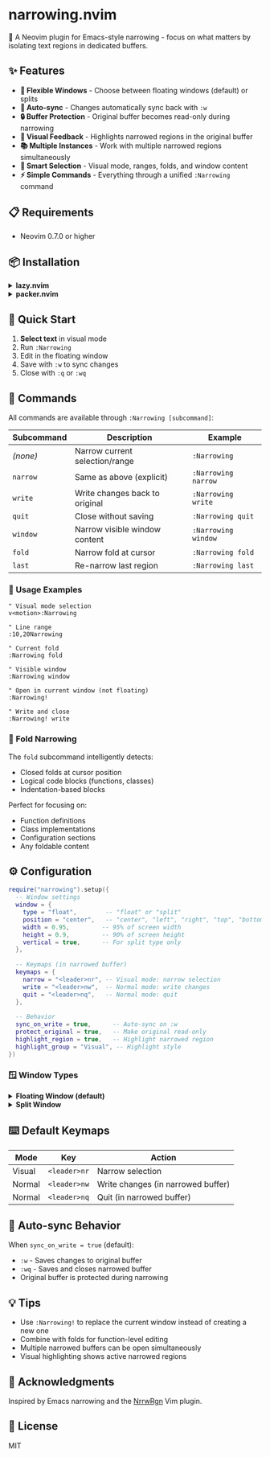 # narrowing.nvim

🎯 A Neovim plugin for Emacs-style narrowing - focus on what matters by isolating text regions in dedicated buffers.

## ✨ Features

- **🎨 Flexible Windows** - Choose between floating windows (default) or splits
- **🔄 Auto-sync** - Changes automatically sync back with `:w`
- **🔒 Buffer Protection** - Original buffer becomes read-only during narrowing  
- **🌈 Visual Feedback** - Highlights narrowed regions in the original buffer
- **📚 Multiple Instances** - Work with multiple narrowed regions simultaneously
- **🎯 Smart Selection** - Visual mode, ranges, folds, and window content
- **⚡ Simple Commands** - Everything through a unified `:Narrowing` command

## 📋 Requirements

- Neovim 0.7.0 or higher

## 📦 Installation

<details>
<summary><b>lazy.nvim</b></summary>

```lua
{
  "tkancf/narrowing-nvim",
  config = function()
    require("narrowing").setup()
  end,
}
```
</details>

<details>
<summary><b>packer.nvim</b></summary>

```lua
use {
  "tkancf/narrowing-nvim",
  config = function()
    require("narrowing").setup()
  end,
}
```
</details>

## 🚀 Quick Start

1. **Select text** in visual mode
2. Run `:Narrowing`
3. Edit in the floating window
4. Save with `:w` to sync changes
5. Close with `:q` or `:wq`

## 📖 Commands

All commands are available through `:Narrowing [subcommand]`:

| Subcommand | Description | Example |
|------------|-------------|---------|
| _(none)_ | Narrow current selection/range | `:Narrowing` |
| `narrow` | Same as above (explicit) | `:Narrowing narrow` |
| `write` | Write changes back to original | `:Narrowing write` |
| `quit` | Close without saving | `:Narrowing quit` |
| `window` | Narrow visible window content | `:Narrowing window` |
| `fold` | Narrow fold at cursor | `:Narrowing fold` |
| `last` | Re-narrow last region | `:Narrowing last` |

### 🎯 Usage Examples

```vim
" Visual mode selection
v<motion>:Narrowing

" Line range
:10,20Narrowing

" Current fold
:Narrowing fold

" Visible window
:Narrowing window

" Open in current window (not floating)
:Narrowing!

" Write and close
:Narrowing! write
```

### 📁 Fold Narrowing

The `fold` subcommand intelligently detects:
- Closed folds at cursor position
- Logical code blocks (functions, classes)
- Indentation-based blocks

Perfect for focusing on:
- Function definitions
- Class implementations
- Configuration sections
- Any foldable content

## ⚙️ Configuration

```lua
require("narrowing").setup({
  -- Window settings
  window = {
    type = "float",        -- "float" or "split"
    position = "center",   -- "center", "left", "right", "top", "bottom"
    width = 0.95,         -- 95% of screen width
    height = 0.9,         -- 90% of screen height
    vertical = true,      -- For split type only
  },
  
  -- Keymaps (in narrowed buffer)
  keymaps = {
    narrow = "<leader>nr", -- Visual mode: narrow selection
    write = "<leader>nw",  -- Normal mode: write changes
    quit = "<leader>nq",   -- Normal mode: quit
  },
  
  -- Behavior
  sync_on_write = true,      -- Auto-sync on :w
  protect_original = true,   -- Make original read-only
  highlight_region = true,   -- Highlight narrowed region
  highlight_group = "Visual", -- Highlight style
})
```

### 🪟 Window Types

<details>
<summary><b>Floating Window (default)</b></summary>

```lua
window = {
  type = "float",
  position = "center",  -- Centers the floating window
  width = 0.95,        -- Nearly full screen
  height = 0.9,
}
```
</details>

<details>
<summary><b>Split Window</b></summary>

```lua
window = {
  type = "split",
  position = "right",   -- "left", "right", "top", "bottom"
  width = 0.5,         -- 50% of screen
  vertical = true,     -- Vertical split
}
```
</details>

## ⌨️ Default Keymaps

| Mode | Key | Action |
|------|-----|---------|
| Visual | `<leader>nr` | Narrow selection |
| Normal | `<leader>nw` | Write changes (in narrowed buffer) |
| Normal | `<leader>nq` | Quit (in narrowed buffer) |

## 🔄 Auto-sync Behavior

When `sync_on_write = true` (default):
- `:w` - Saves changes to original buffer
- `:wq` - Saves and closes narrowed buffer
- Original buffer is protected during narrowing

## 💡 Tips

- Use `:Narrowing!` to replace the current window instead of creating a new one
- Combine with folds for function-level editing
- Multiple narrowed buffers can be open simultaneously
- Visual highlighting shows active narrowed regions

## 🙏 Acknowledgments

Inspired by Emacs narrowing and the [NrrwRgn](https://github.com/chrisbra/NrrwRgn) Vim plugin.

## 📄 License

MIT